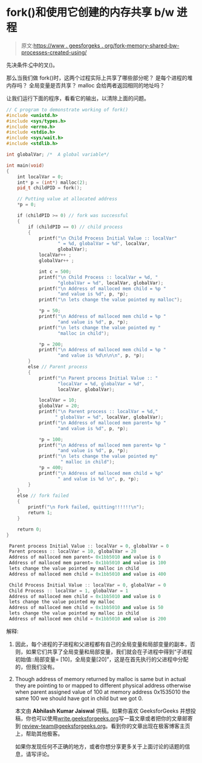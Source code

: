 # fork()和使用它创建的内存共享 b/w 进程

> 原文:[https://www . geesforgeks . org/fork-memory-shared-bw-processes-created-using/](https://www.geeksforgeeks.org/fork-memory-shared-bw-processes-created-using/)

先决条件:[C](https://www.geeksforgeeks.org/fork-system-call/)中的叉()。

那么当我们做 fork()时，这两个过程实际上共享了哪些部分呢？
是每个进程的堆内存吗？
全局变量是否共享？
malloc 会给两者返回相同的地址吗？

让我们运行下面的程序，看看它的输出，以清除上面的问题。

```cpp
// C program to demonstrate working of fork()
#include <unistd.h>
#include <sys/types.h>
#include <errno.h>
#include <stdio.h>
#include <sys/wait.h>
#include <stdlib.h>

int globalVar; /*  A global variable*/

int main(void)
{
    int localVar = 0;
    int* p = (int*) malloc(2);
    pid_t childPID = fork();

    // Putting value at allocated address
    *p = 0;

    if (childPID >= 0) // fork was successful
    {
        if (childPID == 0) // child process
        {
            printf("\n Child Process Initial Value :: localVar"
                   " = %d, globalVar = %d", localVar,
                   globalVar);
            localVar++ ;
            globalVar++ ;

            int c = 500;
            printf("\n Child Process :: localVar = %d, "
                   "globalVar = %d", localVar, globalVar);
            printf("\n Address of malloced mem child = %p "
                   "and value is %d", p, *p);
            printf("\n lets change the value pointed my malloc");

            *p = 50;
            printf("\n Address of malloced mem child = %p "
                   "and value is %d", p, *p);
            printf("\n lets change the value pointed my "
                   "malloc in child");

            *p = 200;
            printf("\n Address of malloced mem child = %p "
                   "and value is %d\n\n\n", p, *p);
        }
        else // Parent process
        {
            printf("\n Parent process Initial Value :: "
                   "localVar = %d, globalVar = %d",
                   localVar, globalVar);

            localVar = 10;
            globalVar = 20;
            printf("\n Parent process :: localVar = %d,"
                  " globalVar = %d", localVar, globalVar);
            printf("\n Address of malloced mem parent= %p "
                   "and value is %d", p, *p);

            *p = 100;
            printf("\n Address of malloced mem parent= %p "
                   "and value is %d", p, *p);
            printf("\n lets change the value pointed my"
                    " malloc in child");
            *p = 400;
            printf("\n Address of malloced mem child = %p"
                   " and value is %d \n", p, *p);
        }
    }
    else // fork failed
    {
        printf("\n Fork failed, quitting!!!!!!\n");
        return 1;
    }

    return 0;
}
```

```cpp
 Parent process Initial Value :: localVar = 0, globalVar = 0
 Parent process :: localVar = 10, globalVar = 20
 Address of malloced mem parent= 0x1bb5010 and value is 0
 Address of malloced mem parent= 0x1bb5010 and value is 100
 lets change the value pointed my malloc in child
 Address of malloced mem child = 0x1bb5010 and value is 400 

 Child Process Initial Value :: localVar = 0, globalVar = 0
 Child Process :: localVar = 1, globalVar = 1
 Address of malloced mem child = 0x1bb5010 and value is 0
 lets change the value pointed my malloc
 Address of malloced mem child = 0x1bb5010 and value is 50
 lets change the value pointed my malloc in child
 Address of malloced mem child = 0x1bb5010 and value is 200

```

解释:

1.  因此，每个进程的子进程和父进程都有自己的全局变量和局部变量的副本，否则，如果它们共享了全局变量和局部变量，我们就会在子进程中得到“子进程初始值::局部变量= [10]，全局变量[20]”，这是在首先执行的父进程中分配的，但我们没有。
2.  Though address of memory returned by malloc is same but in actual they are pointing to or mapped to different physical address otherwise when parent assigned value of 100 at memory address 0x1535010 the same 100 we should have got in child but we got 0.

    本文由 **Abhilash Kumar Jaiswal** 供稿。如果你喜欢 GeeksforGeeks 并想投稿，你也可以使用[write.geeksforgeeks.org](https://write.geeksforgeeks.org)写一篇文章或者把你的文章邮寄到 review-team@geeksforgeeks.org。看到你的文章出现在极客博客主页上，帮助其他极客。

    如果你发现任何不正确的地方，或者你想分享更多关于上面讨论的话题的信息，请写评论。